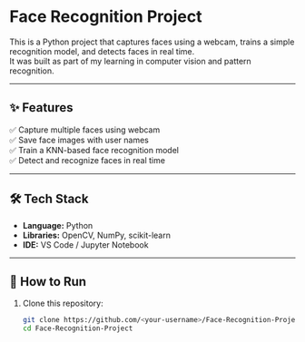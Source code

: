 # Face Recognition Project

This is a Python project that captures faces using a webcam, trains a simple recognition model, and detects faces in real time.  
It was built as part of my learning in computer vision and pattern recognition.

---

## ✨ Features
✅ Capture multiple faces using webcam  
✅ Save face images with user names  
✅ Train a KNN-based face recognition model  
✅ Detect and recognize faces in real time

---

## 🛠 Tech Stack
- **Language:** Python
- **Libraries:** OpenCV, NumPy, scikit-learn
- **IDE:** VS Code / Jupyter Notebook

---

## 🚀 How to Run
1. Clone this repository:
   ```bash
   git clone https://github.com/<your-username>/Face-Recognition-Project.git
   cd Face-Recognition-Project
